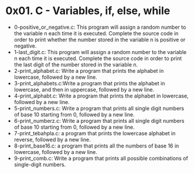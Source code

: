 # 0x01. C - Variables, if, else, while
- 0-positive_or_negative.c: This program will assign a random number to the variable n each time it is executed. Complete the source code in order to print whether the number stored in the variable n is positive or negative.
- 1-last_digit.c: This program will assign a random number to the variable n each time it is executed. Complete the source code in order to print the last digit of the number stored in the variable n.
- 2-print_alphabet.c: Write a program that prints the alphabet in lowercase, followed by a new line.
- 3-print_alphabets.c:Write a program that prints the alphabet in lowercase, and then in uppercase, followed by a new line.
- 4-print_alphabt.c: Write a program that prints the alphabet in lowercase, followed by a new line.
- 5-print_numbers.c: Write a program that prints all single digit numbers of base 10 starting from 0, followed by a new line.
- 6-print_numberz.c: Write a program that prints all single digit numbers of base 10 starting from 0, followed by a new line.
- 7-print_tebahpla.c: a program that prints the lowercase alphabet in reverse, followed by a new line.
- 8-print_base16.c: a program that prints all the numbers of base 16 in lowercase, followed by a new line.
- 9-print_comb.c: Write a program that prints all possible combinations of single-digit numbers.
